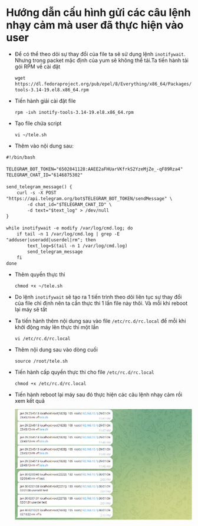 # Hướng dẫn cấu hình gửi các câu lệnh nhạy cảm mà user đã thực hiện vào user
- Để có thể theo dõi sự thay đổi của file ta sẽ sử dụng lệnh `inotifywait`. Nhưng trong packet mặc định của yum sẽ không thể tải.Ta tiến hành tải gói RPM về cài đặt
  ```
  wget https://dl.fedoraproject.org/pub/epel/8/Everything/x86_64/Packages/i/inotify-tools-3.14-19.el8.x86_64.rpm
  ```
- Tiến hành giải cài đặt file 
  ```
  rpm -ivh inotify-tools-3.14-19.el8.x86_64.rpm
  ```
- Tạo file chứa script 
  ```
  vi ~/tele.sh
  ```
- Thêm vào nội dung sau:
```
#!/bin/bash

TELEGRAM_BOT_TOKEN="6502841128:AAEE2aFHUarVKfrkS2YzeMjZe_-qF89Rza4"
TELEGRAM_CHAT_ID="6146875302"

send_telegram_message() {
    curl -s -X POST "https://api.telegram.org/bot$TELEGRAM_BOT_TOKEN/sendMessage" \
        -d chat_id="$TELEGRAM_CHAT_ID" \
        -d text="$text_log" > /dev/null
}

while inotifywait -e modify /var/log/cmd.log; do
    if tail -n 1 /var/log/cmd.log | grep -E "adduser|useradd|userdel|rm"; then
        text_log=$(tail -n 1 /var/log/cmd.log)
        send_telegram_message
    fi
done
```
- Thêm quyền thực thi
  ```
  chmod +x ~/tele.sh
  ```
- Do lệnh `inotifywait` sẽ tạo ra 1 tiến trình theo dõi liên tục sự thay đổi của file chỉ định nên ta cần thực thi 1 lần file này thôi. Và mỗi khi reboot lại máy sẽ tắt
- Ta tiến hành thêm nội dung sau vào file `/etc/rc.d/rc.local` để mỗi khi khởi động máy lên thực thi một lần
  ```
  vi /etc/rc.d/rc.local
  ```
- Thêm nội dung sau vào dòng cuối
  ```
  source /root/tele.sh
  ```
- Tiến hành cấp quyền thực thi cho file `/etc/rc.d/rc.local`
  ```
  chmod +x /etc/rc.d/rc.local
  ```
- Tiến hành reboot lại máy sau đó thực hiện các câu lệnh nhạy cảm rồi xem kết quả
  
  ![Alt](/thuctap/anh/Screenshot_745.png)
  